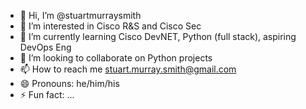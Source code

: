 - 👋 Hi, I’m @stuartmurraysmith
- 👀 I’m interested in Cisco R&S and Cisco Sec
- 🌱 I’m currently learning Cisco DevNET, Python (full stack), aspiring DevOps Eng
- 💞️ I’m looking to collaborate on Python projects
- 📫 How to reach me stuart.murray.smith@gmail.com
- 😄 Pronouns: he/him/his
- ⚡ Fun fact: ...

<!---
stuartmurraysmith/stuartmurraysmith is a ✨ special ✨ repository because its `README.md` (this file) appears on your GitHub profile.
You can click the Preview link to take a look at your changes.
--->
